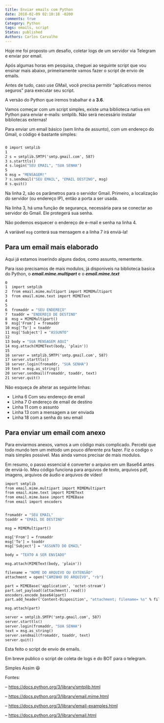 ```yaml
---
title: Enviar emails com Python
date: 2018-02-09 02:10:18 -0200
comments: true
Category: Python
tags: emails, script
Status: published
Authors: Carlos Carvalho
---
```

Hoje me foi proposto um desafio, coletar logs de um servidor via Telegram e enviar por email.

Após algumas horas em pesquisa, cheguei ao seguinte script que vou ensinar mais abaixo, primeiramente vamos fazer
o script de envio de emails.

Antes de tudo, caso use GMail, você precisa permitir "aplicativos menos seguros" para executar seu script.

A versão do Python que iremos trabalhar é a **3.6**.

Vamos começar com um script simples,
existe uma biblioteca nativa em Python para enviar e-mails: smtplib. Não será necessário instalar bibliotecas externas!

Para enviar um email básico (sem linha de assunto), com um endereço do Gmail, o código é bastante simples:

```python3.6

0 import smtplib
1
2 s = smtplib.SMTP('smtp.gmail.com', 587)
3 s.starttls()
4 s.login("SEU EMAIL", "SUA SENHA")
5
6 msg = "MENSAGEM!"
7 s.sendmail("SEU EMAIL", "EMAIL DESTINO", msg)
8 s.quit()
```

Na linha 2, são os parâmetros para o servidor Gmail.
Primeiro, a localização do servidor (ou endereço IP), então a porta a ser usada.

Na linha 3, há uma função de segurança, necessária para se conectar ao servidor do Gmail.
Ele protegerá sua senha.

Não podemos esquecer o endereço de e-mail e senha na linha 4.

A variável ```msg``` conterá sua mensagem e a linha 7 irá enviá-la!

## Para um email mais elaborado

Aqui já estamos inserindo alguns dados, como assunto, rementente.

Para isso precisamos de mais modulos, já disponiveis na biblioteca basica do Python,
o **_email.mime.multipart_** e o **_email.mime.text_**

```python3.6
0
1  import smtplib
2  from email.mime.multipart import MIMEMultipart
3  from email.mime.text import MIMEText
4
5
6  fromaddr = "SEU ENDEREÇO"
7  toaddr = "ENDEREÇO DE DESTINO"
8  msg = MIMEMultipart()
9  msg['From'] = fromaddr
10 msg['To'] = toaddr
11 msg['Subject'] = "ASSUNTO"
12
13 body = "SUA MENSAGEM AQUI"
14 msg.attach(MIMEText(body, 'plain'))
15
16 server = smtplib.SMTP('smtp.gmail.com', 587)
17 server.starttls()
18 server.login(fromaddr, "SUA SENHA")
19 text = msg.as_string()
20 server.sendmail(fromaddr, toaddr, text)
21 server.quit()
```

Não esqueça de alterar as seguinte linhas:

- Linha 6 Com seu endereço de email
- Linha 7 O endereço de email de destino
- Linha 11 com o assunto
- Linha 13 com a mensagem a ser enviada
- Linha 18 com a senha do seu email


## Para enviar um email com anexo

Para enviarmos anexos, vamos a um código mais complicado. Percebi que todo mundo tem um método um pouco diferente pra fazer.
Fiz o codigo o mais simples possivel. Mas ainda vamos precisar de mais modulos.

Em resumo, o passo essencial é converter o arquivo em um Base64 antes de enviá-lo. Meu código funciona para arquivos de texto, arquivos pdf, imagens, arquivos de áudio e arquivos de vídeo!

```python3.6
import smtplib
from email.mime.multipart import MIMEMultipart
from email.mime.text import MIMEText
from email.mime.base import MIMEBase
from email import encoders


fromaddr = "SEU EMAIL"
toaddr = "EMAIL DE DESTINO"

msg = MIMEMultipart()

msg['From'] = fromaddr
msg['To'] = toaddr
msg['Subject'] = "ASSUNTO DO EMAIL"

body = "TEXTO A SER ENVIADO"

msg.attach(MIMEText(body, 'plain'))

filename = "NOME DO ARQUIVO OU EXTENSÃO"
attachment = open("CAMINHO DO ARQUIVO", "rb")

part = MIMEBase('application', 'octet-stream')
part.set_payload((attachment).read())
encoders.encode_base64(part)
part.add_header('Content-Disposition', "attachment; filename= %s" % filename)

msg.attach(part)

server = smtplib.SMTP('smtp.gmail.com', 587)
server.starttls()
server.login(fromaddr, "SUA SENHA")
text = msg.as_string()
server.sendmail(fromaddr, toaddr, text)
server.quit()
```

Esta feito o script de envio de emails.

Em breve publico o script de coleta de logs e do BOT para o telegram.


Simples Assim 😆



Fontes:

– https://docs.python.org/3/library/smtplib.html

– https://docs.python.org/3/library/email.mime.html

– https://docs.python.org/3/library/email-examples.html

– https://docs.python.org/3/library/email.html
